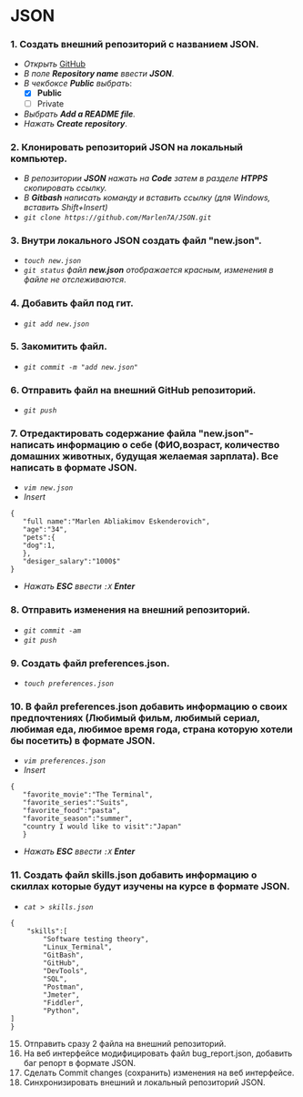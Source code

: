 # JSON 
 ### __1. Создать внешний репозиторий с названием JSON.__ 
 - *Открыть* [GitHub](https://github.com/new "Создание нового репозитория")  
 - *В поле __Repository name__ ввести __JSON__*.
 - *В чекбоксе __Public__ выбрать*:
    - [x] __Public__
    - [ ] Private
 -  *Выбрать __Add a README file__.*
 -  *Нажать __Create repository__*.
 ### __2. Клонировать репозиторий JSON на локальный компьютер.__ 
 - *В репозитории __JSON__ нажать на  __Code__ затем в разделе __HTPPS__ скопировать ссылку.*
 - *В __Gitbash__ написать команду и вставить ссылку (для Windows, вставить Shift+Insert)*
 - *`git clone https://github.com/Marlen7A/JSON.git`*
### __3. Внутри локального JSON создать файл "new.json".__ 
- *`touch new.json`*
- *`git status` файл __new.json__ отображается красным, изменения в файле не отслеживаются*.
### __4. Добавить файл под гит.__ 
- *`git add new.json`*
### __5. Закомитить файл.__ 
- *`git commit -m "add new.json"`*
### __6. Отправить файл на внешний GitHub репозиторий.__ 
- *`git push`*
### __7. Отредактировать содержание файла "new.json"-написать информацию о себе (ФИО,возраст, количество домашних животных, будущая желаемая зарплата). Все написать в формате JSON.__ 
- *`vim new.json`*
- *Insert*
 ```
 {	
	"full name":"Marlen Abliakimov Eskenderovich",
	"age":"34",
    "pets":{
	"dog":1,
	},
	"desiger_salary":"1000$"
 }
 ```
 - *Нажать __ESC__ ввести `:X`  __Enter__*
 ### __8. Отправить изменения на внешний репозиторий.__
- *`git commit -am`*
- *`git push`*
### __9. Создать файл preferences.json.__
- *`touch preferences.json`*
### __10. В файл preferences.json добавить информацию о своих предпочтениях (Любимый фильм, любимый сериал, любимая еда, любимое время года, страна которую хотели бы посетить) в формате JSON.__
- *`vim preferences.json`*
- *Insert*
 ```
 {
	"favorite_movie":"The Terminal",
	"favorite_series":"Suits",
	"favorite_food":"pasta",
	"favorite_season":"summer",
	"country I would like to visit":"Japan"
	}
```
 - *Нажать __ESC__ ввести `:X`  __Enter__*
### __11. Создать файл skills.json добавить информацию о скиллах которые будут изучены на курсе в формате JSON.__
- *`cat > skills.json`*
```
{
	"skills":[
		"Software testing theory",
		"Linux_Terminal",
		"GitBash",
		"GitHub",
		"DevTools",
		"SQL",
		"Postman",
		"Jmeter",
		"Fiddler",
		"Python",
]
}
```
15. Отправить сразу 2 файла на внешний репозиторий.
16. На веб интерфейсе модифицировать файл bug_report.json, добавить баг репорт в формате JSON.
17. Сделать Commit changes (сохранить) изменения на веб интерфейсе.
18. Синхронизировать внешний и локальный репозиторий JSON.
